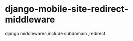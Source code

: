 django-mobile-site-redirect-middleware
======================================

django middlewares,include subdomain ,redirect